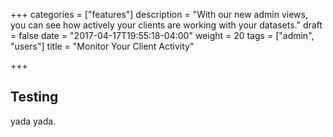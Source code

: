 +++
categories = ["features"]
description = "With our new admin views, you can see how actively your clients are working with your datasets."
draft = false
date = "2017-04-17T19:55:18-04:00"
weight = 20
tags = ["admin", "users"]
title = "Monitor Your Client Activity"

+++

## Testing

yada yada.
